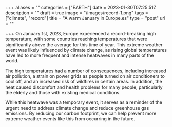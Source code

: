+++
aliases = ""
categories = ["EARTH"]
date = 2023-01-30T07:25:51Z
description = ""
draft = true
image = "/images/record-1.png"
tags = ["climate", "record"]
title = "A warm January in Europe.es"
type = "post"
url = ""

+++
On January 1st, 2023, Europe experienced a record-breaking high temperature, with some countries reaching temperatures that were significantly above the average for this time of year. This extreme weather event was likely influenced by climate change, as rising global temperatures have led to more frequent and intense heatwaves in many parts of the world.

The high temperatures had a number of consequences, including increased air pollution, a strain on power grids as people turned on air conditioners to cool off, and an increased risk of wildfires in certain areas. In addition, the heat caused discomfort and health problems for many people, particularly the elderly and those with existing medical conditions.

While this heatwave was a temporary event, it serves as a reminder of the urgent need to address climate change and reduce greenhouse gas emissions. By reducing our carbon footprint, we can help prevent more extreme weather events like this from occurring in the future.